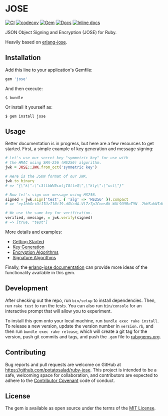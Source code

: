 # JOSE

[![CI](https://github.com/potatosalad/ruby-jose/actions/workflows/ci.yml/badge.svg?branch=master)](https://github.com/potatosalad/ruby-jose/actions/workflows/ci.yml) [![codecov](https://codecov.io/gh/potatosalad/ruby-jose/branch/master/graph/badge.svg)](https://codecov.io/gh/potatosalad/ruby-jose) [![Gem](https://img.shields.io/gem/v/jose.svg?maxAge=86400)](https://rubygems.org/gems/jose) [![Docs](https://img.shields.io/badge/yard-docs-blue.svg?maxAge=86400)](http://www.rubydoc.info/gems/jose) [![Inline docs](http://inch-ci.org/github/potatosalad/ruby-jose.svg?branch=master&style=shields)](http://inch-ci.org/github/potatosalad/ruby-jose)

JSON Object Signing and Encryption (JOSE) for Ruby.

Heavily based on [erlang-jose](https://github.com/potatosalad/erlang-jose).

## Installation

Add this line to your application's Gemfile:

```ruby
gem 'jose'
```

And then execute:

    $ bundle

Or install it yourself as:

    $ gem install jose

## Usage

Better documentation is in progress, but here are a few resources to get started. First, a simple example of key generation and message signing:

```ruby
# Let's use our secret key "symmetric key" for use with
# the HMAC using SHA-256 (HS256) algorithm.
jwk = JOSE::JWK.from_oct('symmetric key')

# Here is the JSON format of our JWK.
jwk.to_binary
# => "{\"k\":\"c3ltbWV0cmljIGtleQ\",\"kty\":\"oct\"}"

# Now let's sign our message using HS256.
signed = jwk.sign('test', { 'alg' => 'HS256' }).compact
# => "eyJhbGciOiJIUzI1NiJ9.dGVzdA.VlZz7pJCnos0k-WUL9O9RoT9N--2kHSakNIdOg-MIro"

# We use the same key for verification.
verified, message, = jwk.verify(signed)
# => [true, "test"]
```

More details and examples:

- [Getting Started](http://www.rubydoc.info/gems/jose/file/docs/GettingStarted.md)
- [Key Generation](http://www.rubydoc.info/gems/jose/file/docs/KeyGeneration.md)
- [Encryption Algorithms](http://www.rubydoc.info/gems/jose/file/docs/EncryptionAlgorithms.md)
- [Signature Algorithms](http://www.rubydoc.info/gems/jose/file/docs/SignatureAlgorithms.md)

Finally, the [erlang-jose documentation](https://hexdocs.pm/jose/) can provide more ideas of the functionality available in this gem.

## Development

After checking out the repo, run `bin/setup` to install dependencies. Then, run `rake test` to run the tests. You can also run `bin/console` for an interactive prompt that will allow you to experiment.

To install this gem onto your local machine, run `bundle exec rake install`. To release a new version, update the version number in `version.rb`, and then run `bundle exec rake release`, which will create a git tag for the version, push git commits and tags, and push the `.gem` file to [rubygems.org](https://rubygems.org).

## Contributing

Bug reports and pull requests are welcome on GitHub at https://github.com/potatosalad/ruby-jose. This project is intended to be a safe, welcoming space for collaboration, and contributors are expected to adhere to the [Contributor Covenant](contributor-covenant.org) code of conduct.

## License

The gem is available as open source under the terms of the [MIT License](http://opensource.org/licenses/MIT).
